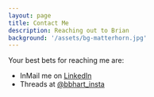 ```yaml
---
layout: page
title: Contact Me
description: Reaching out to Brian
background: '/assets/bg-matterhorn.jpg'
---
```


Your best bets for reaching me are:
- InMail me on [LinkedIn](https://linkedin.com/in/bhart)
- Threads at [@bbhart_insta](https://www.threads.net/@bbhart_insta)

